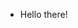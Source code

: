 - Hello there!

<!---
bengisuandic/bengisuandic is a ✨ special ✨ repository because its `README.md` (this file) appears on your GitHub profile.
You can click the Preview link to take a look at your changes.
--->
